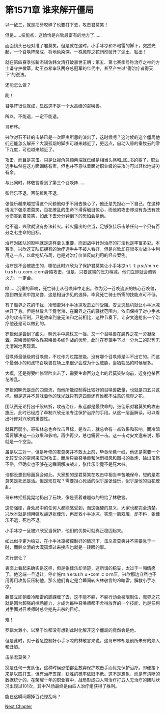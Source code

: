 # 第1571章 谁来解开僵局

以一敌三，就是把牙咬碎了也要打下去，攻击君莫笑！

但是……技能点，这恰恰是兴欣最富有的地方了……

画面镜头已经对准了君莫笑。但是就在这时，小手冰凉和冷暗雷的脚下，突然光起，一个召唤阵聚成，将地色染深，一株魔界之花悄然破开了泥土，钻出！

就在第四赛季张新杰辅佐韩文清打破嘉世王朝；第五、第七赛季号称治疗之神的方士谦守护微草，助王杰希率队两夺总冠军的年代中，甚至产生过“得治疗者得天下”的说法。

还能怎么做？

刷！

召唤阵很快就成，显然这不是一个太高级的召唤兽。

所以，不能退，一定不能退。

哥布林。

兴欣对石不转的击杀已是一次匪夷所思的演出了，这时候呢？这时候的这个僵局他们还能怎么解开？大漠孤烟的脚步可越来越近了，更远点，自动入替的秦牧云的零下九度，可也越来越近了。

攻击，而且是夹击。只是让视角兼顾两端就已经是相当头痛和_图_书的事了，职业选手纵然在这方面训练有素，但也并不意味着面对职业级的夹攻时可以轻松地游刃有余。

与此同时，林敬言看到了第三个召唤阵……

张佳乐不退，百花缭乱不退。

张佳乐越来越觉得这个问题他似乎不用去操心了，他还是先担心一下自己。在这种情况下强杀君莫笑，百花缭乱的生命下滑得触目惊心，而他的攻击却没有办法有效地伤害到君莫笑，如此下去分分钟倒下的恐怕会是他。

他不退，兴欣就没有办法转火。转火露出的空当，足够张佳乐击杀任何一个只有百分之七生命的目标。

治疗对团队的影响就是这样至关重要，而团战中针对治疗的打法也是丰富多彩。本赛季，兴欣这支队伍拥有的治疗选手并不被人看好，但是兴欣却在很多次战斗中利用这一点，以此挖坑布局，也是对治疗价值反向利用的经典案例。

治疗是不会被放生的，哪怕此时兴欣为了保护君莫笑让小手冰凉hｔｔｐs://m.hｅtｕsｈｕ.coｍ.ｃoｍ身陷攻击，但是，只要这端的压力稍减，他们立即就会调转火力，一定会。

哗……沉重的声响，死亡骑士从召唤阵中走出。作为另一召唤流派的核心召唤兽，跑到四圣流中跑龙套，这是相当少见的选择，毕竟死亡骑士所需的技能点可不低。

有了魔界之花的干扰，冷暗雷对小手冰凉攻击立时受阻。安文逸趁机就让小手冰凉抽开了身。但是林敬言毕竟老辣，在魔界之花的骚扰范围内，依旧保持了对小手冰凉的攻击压制，只是效率到底无法和之前相比，这种节奏下，让安文逸抢出一个治疗他还是可以做到的。

罗辑似是尝到了甜头，昧光手中魔杖又一摇，又一个召唤兽在魔界之花一旁凝聚着。召唤师能够依靠召唤兽多线作战的优势，此时在罗辑手下以一分为二的形势无比清晰地表现着。

召唤师最低级的召唤兽，不过作为过路技能，没有哪个召唤师是叫不出它的。而这个最弱小的和*图*书召唤兽在场上来很少会成为什么威胁，当牺牲品的时候居多。

大概，还是得要叶修冒险出击了，需要生命百分之七的君莫笑贴向前，近身抢杀百花缭乱。

罗辑的昧光是走的四兽流，而他所能控制得比较好的召唤兽数量，也就是四五只这样。但是这并不意味着他的昧光就只有这四兽还有谁都不注意的魔界之花。

团队赛无论打出千般转折，攻击治疗，永远都是最致命的。张佳乐对君莫笑的攻击施压，此时已经成了牵制兴欣无法专注保护治疗的手段。从这一层面解读，可以看出叶修对兴欣的重要性。

就算再弱小，哥布林总也会攻击目标，是攻击，就总会有一点效果和影响。而冷暗雷要解决这一点效果和影响，再少再少，总也需要一击。这一击对安文逸来说，那就是一个空当。

虽是以三对一，但是叶修的君莫笑并不敢太上前，毕竟命悬一线，他还是需要一个比较安全的空间来应对攻击。而后只靠召唤兽和沐雨橙风和图书的重炮，输出虽然不俗，但确实也不够在这瞬间解决战斗，张佳乐毕竟不是死木桩。

谁都没想到局面竟会如此。大家想的是君莫笑在攻击中相当辛苦地保命，想的是君莫笑是死还是活。但是现在呢？需要担心死活的似乎是张佳乐，似乎是他的百花缭乱。

哥布林摇摇晃晃地扔出了石块，像是丢着难题似的甩给了林敬言。

这份强硬，身处局中的任何人都能感受到，而这强硬的意义，大家也都完全清楚。兴欣本就是想用强攻逼退张佳乐，再反救小手冰凉，实现一箭双雕，却不料，张佳乐不退，死也不退。

小手冰凉一旦被兴欣妥当保护，他们的优势可就真正稳固起来。

如此似乎更为稳妥，在小手冰凉被控制好的情况下，击杀君莫笑并不需要急于一时，而韩文清的大漠孤烟过来接应也就是一转眼的事。

先行退让？

表面上看起来确实是这样，但是张佳乐却清楚，这所谓的稳妥，太过于一厢情愿了。他这端一旦退让，停止施ｍ.hｅtusｈｕ•com.ｃｏｍ压，兴欣那边自然也不用再用攻势反压制他，那么他们肯定是会瞬间转火林敬言的冷暗雷，解救小手冰凉。

藤蔓立即朝着冷暗雷的脚踝缠了去，这不能不躲，不躲行动会被限制住，魔界之花就是因为超强的控场能力，才成为每种召唤师都不舍得放弃的一个技能，也是任何对手面对召唤师时总会抢先击杀的目标。

难！

罗辑太渺小，以至于谁都没有想到此时化解开这个僵局的竟然会是他。

但是此时，对于着急控制好小手冰凉的林敬言来说，这哥布林却是前所未有的烦人和丑陋。

击杀君莫笑？

换是任何一支队伍，这种时候恐怕都会放弃保护攻击手而优先保护治疗。即便接下来是以四打五，但有治疗支撑，获胜的概率依旧不低。这不是想象，而是有清晰的数据统计的。在荣耀十年的职业赛中，战局形成四人带治疗打五人无治疗的团队状况出现过101次，其中74场最终是由四人治疗组获得了胜利。

能在这瞬间爆掉百花缭乱吗？



[Next Chapter](%E7%AC%AC1572%E7%AB%A0%20%E5%AE%9B%E5%A6%82%E6%A2%A6%E5%B9%BB.md)